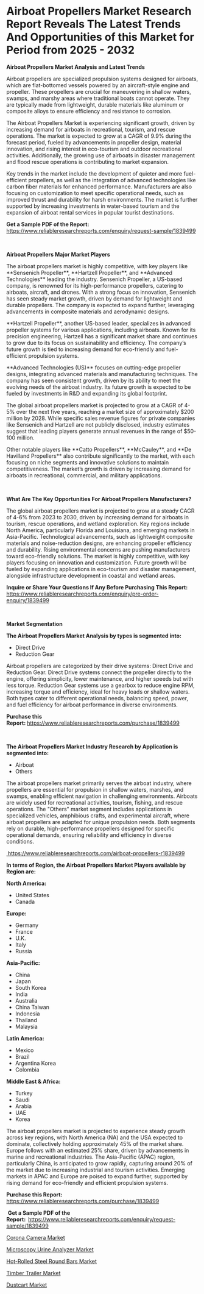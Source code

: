 <p><h1>Airboat Propellers Market Research Report Reveals The Latest Trends And Opportunities of this Market for Period from 2025 - 2032</h1></p><p><strong>Airboat Propellers Market Analysis and Latest Trends</strong></p>
<p><p>Airboat propellers are specialized propulsion systems designed for airboats, which are flat-bottomed vessels powered by an aircraft-style engine and propeller. These propellers are crucial for maneuvering in shallow waters, swamps, and marshy areas where traditional boats cannot operate. They are typically made from lightweight, durable materials like aluminum or composite alloys to ensure efficiency and resistance to corrosion.</p><p>The Airboat Propellers Market is experiencing significant growth, driven by increasing demand for airboats in recreational, tourism, and rescue operations. The market is expected to grow at a CAGR of 9.9% during the forecast period, fueled by advancements in propeller design, material innovation, and rising interest in eco-tourism and outdoor recreational activities. Additionally, the growing use of airboats in disaster management and flood rescue operations is contributing to market expansion.</p><p>Key trends in the market include the development of quieter and more fuel-efficient propellers, as well as the integration of advanced technologies like carbon fiber materials for enhanced performance. Manufacturers are also focusing on customization to meet specific operational needs, such as improved thrust and durability for harsh environments. The market is further supported by increasing investments in water-based tourism and the expansion of airboat rental services in popular tourist destinations.</p></p>
<p><strong>Get a Sample PDF of the Report:&nbsp;</strong> <a href="https://www.reliableresearchreports.com/enquiry/request-sample/1839499?utm_campaign=11&utm_medium=2&utm_source=Github&utm_content=ia&utm_term=22012025&utm_id=airboat-propellers">https://www.reliableresearchreports.com/enquiry/request-sample/1839499</a></p>
<p>&nbsp;</p>
<p><strong>Airboat Propellers Major Market Players</strong></p>
<p><p>The airboat propellers market is highly competitive, with key players like **Sensenich Propeller**, **Hartzell Propeller**, and **Advanced Technologies** leading the industry. Sensenich Propeller, a US-based company, is renowned for its high-performance propellers, catering to airboats, aircraft, and drones. With a strong focus on innovation, Sensenich has seen steady market growth, driven by demand for lightweight and durable propellers. The company is expected to expand further, leveraging advancements in composite materials and aerodynamic designs.</p><p>**Hartzell Propeller**, another US-based leader, specializes in advanced propeller systems for various applications, including airboats. Known for its precision engineering, Hartzell has a significant market share and continues to grow due to its focus on sustainability and efficiency. The company’s future growth is tied to increasing demand for eco-friendly and fuel-efficient propulsion systems.</p><p>**Advanced Technologies (US)** focuses on cutting-edge propeller designs, integrating advanced materials and manufacturing techniques. The company has seen consistent growth, driven by its ability to meet the evolving needs of the airboat industry. Its future growth is expected to be fueled by investments in R&D and expanding its global footprint.</p><p>The global airboat propellers market is projected to grow at a CAGR of 4-5% over the next five years, reaching a market size of approximately $200 million by 2028. While specific sales revenue figures for private companies like Sensenich and Hartzell are not publicly disclosed, industry estimates suggest that leading players generate annual revenues in the range of $50-100 million.</p><p>Other notable players like **Catto Propellers**, **McCauley**, and **De Havilland Propellers** also contribute significantly to the market, with each focusing on niche segments and innovative solutions to maintain competitiveness. The market’s growth is driven by increasing demand for airboats in recreational, commercial, and military applications.</p></p>
<p>&nbsp;</p>
<p><strong>What Are The Key Opportunities For Airboat Propellers Manufacturers?</strong></p>
<p><p>The global airboat propellers market is projected to grow at a steady CAGR of 4-6% from 2023 to 2030, driven by increasing demand for airboats in tourism, rescue operations, and wetland exploration. Key regions include North America, particularly Florida and Louisiana, and emerging markets in Asia-Pacific. Technological advancements, such as lightweight composite materials and noise-reduction designs, are enhancing propeller efficiency and durability. Rising environmental concerns are pushing manufacturers toward eco-friendly solutions. The market is highly competitive, with key players focusing on innovation and customization. Future growth will be fueled by expanding applications in eco-tourism and disaster management, alongside infrastructure development in coastal and wetland areas.</p></p>
<p><strong>Inquire or Share Your Questions If Any Before Purchasing This Report:</strong> <a href="https://www.reliableresearchreports.com/enquiry/pre-order-enquiry/1839499?utm_campaign=11&utm_medium=2&utm_source=Github&utm_content=ia&utm_term=22012025&utm_id=airboat-propellers">https://www.reliableresearchreports.com/enquiry/pre-order-enquiry/1839499</a></p>
<p>&nbsp;</p>
<p><strong>Market Segmentation</strong></p>
<p><strong>The Airboat Propellers Market Analysis by types is segmented into:</strong></p>
<p><ul><li>Direct Drive</li><li>Reduction Gear</li></ul></p>
<p><p>Airboat propellers are categorized by their drive systems: Direct Drive and Reduction Gear. Direct Drive systems connect the propeller directly to the engine, offering simplicity, lower maintenance, and higher speeds but with less torque. Reduction Gear systems use a gearbox to reduce engine RPM, increasing torque and efficiency, ideal for heavy loads or shallow waters. Both types cater to different operational needs, balancing speed, power, and fuel efficiency for airboat performance in diverse environments.</p></p>
<p><strong>Purchase this Report:&nbsp;</strong><a href="https://www.reliableresearchreports.com/purchase/1839499?utm_campaign=11&utm_medium=2&utm_source=Github&utm_content=ia&utm_term=22012025&utm_id=airboat-propellers">https://www.reliableresearchreports.com/purchase/1839499</a></p>
<p>&nbsp;</p>
<p><strong>The Airboat Propellers Market Industry Research by Application is segmented into:</strong></p>
<p><ul><li>Airboat</li><li>Others</li></ul></p>
<p><p>The airboat propellers market primarily serves the airboat industry, where propellers are essential for propulsion in shallow waters, marshes, and swamps, enabling efficient navigation in challenging environments. Airboats are widely used for recreational activities, tourism, fishing, and rescue operations. The "Others" market segment includes applications in specialized vehicles, amphibious crafts, and experimental aircraft, where airboat propellers are adapted for unique propulsion needs. Both segments rely on durable, high-performance propellers designed for specific operational demands, ensuring reliability and efficiency in diverse conditions.</p></p>
<p><a href="https://www.reliableresearchreports.com/airboat-propellers-r1839499?utm_campaign=11&utm_medium=2&utm_source=Github&utm_content=ia&utm_term=22012025&utm_id=airboat-propellers">&nbsp;https://www.reliableresearchreports.com/airboat-propellers-r1839499</a></p>
<p><strong>In terms of Region, the Airboat Propellers Market Players available by Region are:</strong></p>
<p>
    <p> <strong> North America: </strong>
        <ul>
            <li>United States</li>
            <li>Canada</li>
        </ul>
        </p> 
    <p> <strong> Europe: </strong>
        <ul>
            <li>Germany</li>
            <li>France</li>
            <li>U.K.</li>
            <li>Italy</li>
            <li>Russia</li>
        </ul>
        </p> 
    <p> <strong> Asia-Pacific: </strong>
        <ul>
            <li>China</li>
            <li>Japan</li>
            <li>South Korea</li>
            <li>India</li>
            <li>Australia</li>
            <li>China Taiwan</li>
            <li>Indonesia</li>
            <li>Thailand</li>
            <li>Malaysia</li>
        </ul>
        </p> 
    <p> <strong> Latin America: </strong>
        <ul>
            <li>Mexico</li>
            <li>Brazil</li>
            <li>Argentina Korea</li>
            <li>Colombia</li>
        </ul>
        </p> 
    <p> <strong> Middle East & Africa: </strong>
        <ul>
            <li>Turkey</li>
            <li>Saudi</li>
            <li>Arabia</li>
            <li>UAE</li>
            <li>Korea</li>
        </ul>
    </p>
    </p>
<p><p>The airboat propellers market is projected to experience steady growth across key regions, with North America (NA) and the USA expected to dominate, collectively holding approximately 45% of the market share. Europe follows with an estimated 25% share, driven by advancements in marine and recreational industries. The Asia-Pacific (APAC) region, particularly China, is anticipated to grow rapidly, capturing around 20% of the market due to increasing industrial and tourism activities. Emerging markets in APAC and Europe are poised to expand further, supported by rising demand for eco-friendly and efficient propulsion systems.</p></p>
<p><strong>Purchase this Report: </strong><a href="https://www.reliableresearchreports.com/purchase/1839499?utm_campaign=11&utm_medium=2&utm_source=Github&utm_content=ia&utm_term=22012025&utm_id=airboat-propellers">https://www.reliableresearchreports.com/purchase/1839499</a></p>
<p>&nbsp;<strong>Get a Sample PDF of the Report:&nbsp;&nbsp;</strong><a href="https://www.reliableresearchreports.com/enquiry/request-sample/1839499?utm_campaign=11&utm_medium=2&utm_source=Github&utm_content=ia&utm_term=22012025&utm_id=airboat-propellers">https://www.reliableresearchreports.com/enquiry/request-sample/1839499</a></p>
<p><strong></strong></p>
<p><p><a href="https://www.linkedin.com/pulse/anticipated-growth-corona-camera-market-128-cagr-2025-2032-xiezc?utm_campaign=11&utm_medium=2&utm_source=Github&utm_content=ia&utm_term=22012025&utm_id=airboat-propellers">Corona Camera Market</a></p><p><a href="https://www.linkedin.com/pulse/booming-microscopy-urine-analyzer-market-sector-analysis-lge3c?utm_campaign=11&utm_medium=2&utm_source=Github&utm_content=ia&utm_term=22012025&utm_id=airboat-propellers">Microscopy Urine Analyzer Market</a></p><p><a href="https://www.linkedin.com/pulse/informative-market-research-report-hot-rolled-steel-round-clvtf?utm_campaign=11&utm_medium=2&utm_source=Github&utm_content=ia&utm_term=22012025&utm_id=airboat-propellers">Hot-Rolled Steel Round Bars Market</a></p><p><a href="https://github.com/domoniqueluoma76/Market-Research-Report-List-1/blob/main/timber-trailer-market.md?utm_campaign=11&utm_medium=2&utm_source=Github&utm_content=ia&utm_term=22012025&utm_id=airboat-propellers">Timber Trailer Market</a></p><p><a href="https://github.com/leopardmicheal7019/Market-Research-Report-List-1/blob/main/dustcart-market.md?utm_campaign=11&utm_medium=2&utm_source=Github&utm_content=ia&utm_term=22012025&utm_id=airboat-propellers">Dustcart Market</a></p></p>